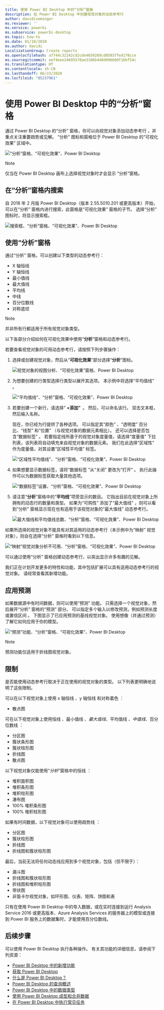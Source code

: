 ```yaml
---
title: 使用 Power BI Desktop 中的“分析”窗格
description: 在 Power BI Desktop 中创建视觉对象的动态参考行
author: davidiseminger
ms.reviewer: ''
ms.service: powerbi
ms.subservice: powerbi-desktop
ms.topic: how-to
ms.date: 01/10/2020
ms.author: davidi
LocalizationGroup: Create reports
ms.openlocfilehash: a7744c32242cd2cde4659269cd85037fed1f0cce
ms.sourcegitcommit: eef4eee24695570ae3186b4d8d99660df16bf54c
ms.translationtype: HT
ms.contentlocale: zh-CN
ms.lasthandoff: 06/23/2020
ms.locfileid: "85237961"
---
```

# <a name="use-the-analytics-pane-in-power-bi-desktop"></a>使用 Power BI Desktop 中的“分析”窗格

通过 Power BI Desktop 的“分析”  窗格，你可以向视觉对象添加动态参考行  ，并重点关注重要趋势或见解。 “分析”  图标和窗格位于 Power BI Desktop 的“可视化效果”  区域中。

![“分析”窗格、“可视化效果”、Power BI Desktop](media/desktop-analytics-pane/analytics-pane_1.png)

> [!NOTE]
> 仅当在 Power BI Desktop 画布上选择视觉对象时才会显示  “分析”窗格。

## <a name="search-within-the-analytics-pane"></a>在“分析”窗格内搜索

自 2018 年 2 月版 Power BI Desktop（版本 2.55.5010.201 或更高版本）开始，可以在“分析”  窗格内进行搜索，此窗格是“可视化效果”  窗格的子节。 选择“分析”  图标时，将显示搜索框。

![搜索框、“分析”窗格、“可视化效果”、Power BI Desktop](media/desktop-analytics-pane/analytics-pane_1b.png)

## <a name="use-the-analytics-pane"></a>使用“分析”窗格

通过“分析”  窗格，可以创建以下类型的动态参考行：

* X 轴恒线
* Y 轴恒线
* 最小值线
* 最大值线
* 平均线
* 中线
* 百分位数线
* 对称底纹

> [!NOTE]
> 并非所有行都适用于所有视觉对象类型。

以下各部分介绍如何在可视化效果中使用“**分析**”窗格和动态参考行。

若要查看视觉对象的可用动态参考行，请按照下列步骤操作：

1. 选择或创建视觉对象，然后从“**可视化效果**”部分选择“**分析**”图标。

    ![视觉对象的视图分析、“可视化效果”窗格、Power BI Desktop](media/desktop-analytics-pane/analytics-pane_2.png)

2. 为想要创建的行类型选择行类型以展开其选项。 本示例中将选择“平均值线”  。

    ![“平均值线”、“分析”窗格、“可视化效果”、Power BI Desktop](media/desktop-analytics-pane/analytics-pane_3.png)

3. 若要创建一个新行，请选择“ **+添加”&nbsp;** 。 然后，可以命名该行。 双击文本框，然后输入名称。

    现在，你已经为行提供了各种选项。 可以指定其“颜色”  、“透明度”  百分比、“线型”  和“位置”  （与视觉对象的数据元素相比）。 还可以选择是否包含“数据标签”  。 若要指定线所基于的视觉对象度量值，请选择“度量值”  下拉列表，该列表将自动填充来自视觉对象的数据元素。 我们在此选择“区域性”  作为度量值，对其设置“区域性平均值”  标签。

    ![“区域性平均值线”、“分析”窗格、“可视化效果”、Power BI Desktop](media/desktop-analytics-pane/analytics-pane_4.png)

4. 如果想要显示数据标签，请将“数据标签  ”从“关闭”  更改为“打开”  。 执行此操作可以为数据标签获取大量其他选项。

    ![“数据标签”设置、“分析”窗格、“可视化效果”、Power BI Desktop](media/desktop-analytics-pane/analytics-pane_5.png)

5. 请注意“**分析**”窗格中的“**平均线**”项旁显示的数目。 它指出目前在视觉对象上所拥有的动态行的数量和类型。 如果为“可购性”  添加了“最大值线”  ，则可以看到“分析”  窗格显示现在也有适用于该视觉对象的“最大值线”  动态参考行。

    ![最大值线和平均值线总数、“分析”窗格、“可视化效果”、Power BI Desktop](media/desktop-analytics-pane/analytics-pane_6.png)

如果所选择的视觉对象不能具有对其适用的动态参考行（本示例中为“映射”  视觉对象），则会在选择“分析”  窗格时看到以下信息。

![“映射”视觉对象分析不可用、“分析”窗格、“可视化效果”、Power BI Desktop](media/desktop-analytics-pane/analytics-pane_7.png)

可以通过使用“分析”  窗格创建动态参考行，以突出显示许多有趣的见解。

我们正在计划开发更多的特性和功能，其中包括扩展可以具有适用动态参考行的视觉对象。 请经常查看其新增功能。

## <a name="apply-forecasting"></a>应用预测

如果数据源中有时间数据，则可以使用“预测”  功能。 只需选择一个视觉对象，然后展开“分析”  窗格的“预测”  部分。 可以指定多个输入以修改预测，例如预测长度  或置信区间  。 下图显示了已应用预测的基线视觉对象。 使用想像（并通过预测）了解它如何应用于你的模型。

![“预测”功能、“分析”窗格、“可视化效果”、Power BI Desktop](media/desktop-analytics-pane/analytics-pane_8.png)

> [!NOTE]
> 预测功能仅适用于折线图视觉对象。

## <a name="limitations"></a>限制

是否能使用动态参考行取决于正在使用的视觉对象的类型。 以下列表更明确地说明了这些限制。

可以在以下视觉对象上使用 x 轴恒线  、y 轴恒线  和对称着色  ：

* 散点图

可在以下视觉对象上使用恒线  、最小值线  、*最大值线*、平均值线  、*中值线*、百分位数线  ：

* 分区图
* 簇状条形图
* 簇状柱形图
* 折线图
* 散点图

以下视觉对象仅能使用“*分析*”窗格中的恒线  ：

* 堆积面积图
* 堆积条形图
* 堆积柱形图
* 瀑布图
* 100% 堆积条形图
* 100% 堆积柱形图

如果有时间数据，以下视觉对象可以使用趋势线  ：

* 分区图
* 簇状柱形图
* 折线图
* 折线图和簇状柱形图

最后，当前无法将任何动态线应用到多个视觉对象，包括（但不限于）：

* 漏斗图
* 折线图和簇状柱形图
* 折线图和堆积柱形图
* 带状图
* 非笛卡尔视觉对象，如环形图、仪表、矩阵、饼图和表

只有在使用 Power BI Desktop  中的导入数据，或在实时连接到运行 Analysis Service 2016  或更高版本、Azure Analysis Services  的服务器上的模型或连接到 Power BI 服务上的数据集时，才能使用百分位数线。

## <a name="next-steps"></a>后续步骤

可以使用 Power BI Desktop 执行各种操作。 有关其功能的详细信息，请参阅下列资源：

* [Power BI Desktop 中的新增功能](../fundamentals/desktop-latest-update.md)
* [获取 Power BI Desktop](../fundamentals/desktop-get-the-desktop.md)
* [什么是 Power BI Desktop？](../fundamentals/desktop-what-is-desktop.md)
* [Power BI Desktop 的查询概述](desktop-query-overview.md)
* [Power BI Desktop 中的数据类型](../connect-data/desktop-data-types.md)
* [使用 Power BI Desktop 成型和合并数据](../connect-data/desktop-shape-and-combine-data.md)
* [在 Power BI Desktop 中执行常见任务](desktop-common-query-tasks.md)
